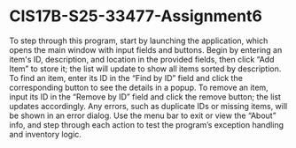 # CIS17B-S25-33477-Assignment6
To step through this program, start by launching the application, which opens the main window with input fields and buttons. Begin by entering an item's ID, description, and location in the provided fields, then click “Add Item” to store it; the list will update to show all items sorted by description. To find an item, enter its ID in the “Find by ID” field and click the corresponding button to see the details in a popup. To remove an item, input its ID in the “Remove by ID” field and click the remove button; the list updates accordingly. Any errors, such as duplicate IDs or missing items, will be shown in an error dialog. Use the menu bar to exit or view the “About” info, and step through each action to test the program’s exception handling and inventory logic.
